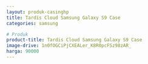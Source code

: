 ```yaml
---
layout: produk-casinghp
title: Tardis Cloud Samsung Galaxy S9 Case
categories: samsung

# Produk
product-title: Tardis Cloud Samsung Galaxy S9 Case
image-drive: 1n0fOGCiPjCXEALer_K8R0pcFSz98zAR_
harga: 90000
---
```

